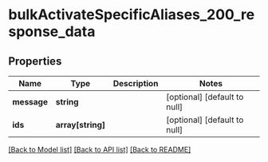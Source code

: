 # bulkActivateSpecificAliases_200_response_data

## Properties
Name | Type | Description | Notes
------------ | ------------- | ------------- | -------------
**message** | **string** |  | [optional] [default to null]
**ids** | **array[string]** |  | [optional] [default to null]

[[Back to Model list]](../README.md#documentation-for-models) [[Back to API list]](../README.md#documentation-for-api-endpoints) [[Back to README]](../README.md)


